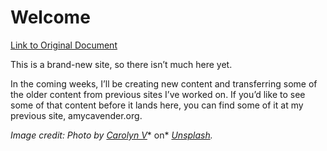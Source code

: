 # Welcome

[Link to Original Document][1]

This is a brand-new site, so there isn’t much here yet.

In the coming weeks, I’ll be creating new content and transferring some of the older content from previous sites I’ve worked on. If you’d like to see some of that content before it lands here, you can find some of it at my previous site, amycavender.org.

*Image credit: Photo by* [*Carolyn V*][2]\*  on\* [*Unsplash*][3]*.*


[1]:	craftdocs://open?blockId=2CA5F264-32A7-45B9-98D5-A1296D2A3AF1&spaceId=40c41a24-c733-c0d9-6c73-e625a4f5dbc0
[2]:	https://unsplash.com/?utm_source=unsplash&utm_medium=referral&utm_content=creditCopyText
[3]:	https://unsplash.com/?utm_source=unsplash&utm_medium=referral&utm_content=creditCopyText